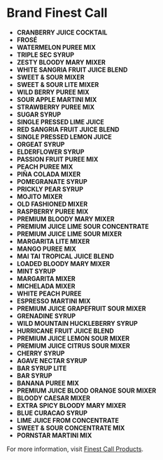 # Brand Finest Call

- **CRANBERRY JUICE COCKTAIL**
- **FROSÉ**
- **WATERMELON PUREE MIX**
- **TRIPLE SEC SYRUP**
- **ZESTY BLOODY MARY MIXER**
- **WHITE SANGRIA FRUIT JUICE BLEND**
- **SWEET & SOUR MIXER**
- **SWEET & SOUR LITE MIXER**
- **WILD BERRY PUREE MIX**
- **SOUR APPLE MARTINI MIX**
- **STRAWBERRY PUREE MIX**
- **SUGAR SYRUP**
- **SINGLE PRESSED LIME JUICE**
- **RED SANGRIA FRUIT JUICE BLEND**
- **SINGLE PRESSED LEMON JUICE**
- **ORGEAT SYRUP**
- **ELDERFLOWER SYRUP**
- **PASSION FRUIT PUREE MIX**
- **PEACH PUREE MIX**
- **PIÑA COLADA MIXER**
- **POMEGRANATE SYRUP**
- **PRICKLY PEAR SYRUP**
- **MOJITO MIXER**
- **OLD FASHIONED MIXER**
- **RASPBERRY PUREE MIX**
- **PREMIUM BLOODY MARY MIXER**
- **PREMIUM JUICE LIME SOUR CONCENTRATE**
- **PREMIUM JUICE LIME SOUR MIXER**
- **MARGARITA LITE MIXER**
- **MANGO PUREE MIX**
- **MAI TAI TROPICAL JUICE BLEND**
- **LOADED BLOODY MARY MIXER**
- **MINT SYRUP**
- **MARGARITA MIXER**
- **MICHELADA MIXER**
- **WHITE PEACH PUREE**
- **ESPRESSO MARTINI MIX**
- **PREMIUM JUICE GRAPEFRUIT SOUR MIXER**
- **GRENADINE SYRUP**
- **WILD MOUNTAIN HUCKLEBERRY SYRUP**
- **HURRICANE FRUIT JUICE BLEND**
- **PREMIUM JUICE LEMON SOUR MIXER**
- **PREMIUM JUICE CITRUS SOUR MIXER**
- **CHERRY SYRUP**
- **AGAVE NECTAR SYRUP**
- **BAR SYRUP LITE**
- **BAR SYRUP**
- **BANANA PUREE MIX**
- **PREMIUM JUICE BLOOD ORANGE SOUR MIXER**
- **BLOODY CAESAR MIXER**
- **EXTRA SPICY BLOODY MARY MIXER**
- **BLUE CURACAO SYRUP**
- **LIME JUICE FROM CONCENTRATE**
- **SWEET & SOUR CONCENTRATE MIX**
- **PORNSTAR MARTINI MIX**

For more information, visit [Finest Call Products](https://www.finestcall.com/products/).

